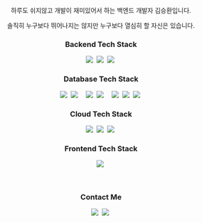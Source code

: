 <p align="center"> 하루도 쉬지않고 개발이 재미있어서 하는 백엔드 개발자 김승환입니다.</p>
<p align="center"> 솔직히 누구보다 뛰어나지는 않지만 누구보다 열심히 할 자신은 있습니다.</p>

<h3 align="center"> Backend Tech Stack </h3>
        <p align="center">
            <img src="https://img.shields.io/badge/TypeScript-3178C6?style=flat&logo=ts-node&logoColor=white" />&nbsp
            <img src="https://img.shields.io/badge/NodeJS-11B48A?style=flat&logo=Node.js&logoColor=white" />&nbsp
            <img src="https://img.shields.io/badge/NestJS-E0234E?style=flat&logo=NestJS&logoColor=white" />&nbsp
 <h3 align="center"> Database Tech Stack </h3>
<p align="center">
    <img src="https://img.shields.io/badge/MySQL-4479A1?style=flat&logo=MySql&logoColor=white" />&nbsp
    <img src="https://img.shields.io/badge/MariaDB-00599C?style=flat&logo=mariadb&logoColor=white" />&ensp;&ensp;
    <img src="https://img.shields.io/badge/MongoDB-47A248?style=flat&logo=MongoDB&logoColor=white" />&nbsp
    <img src="https://img.shields.io/badge/Redis-DC382D?style=flat&logo=Redis&logoColor=white" />&ensp;&ensp;
    <img src="https://img.shields.io/badge/Sequelize-A8B9CC?style=flat&logo=Sequelize&logoColor=white" />&nbsp
    <img src="https://img.shields.io/badge/TypeORM-376E93?style=flat&logo=TypeScript&logoColor=white" />&nbsp
    <img src="https://img.shields.io/badge/Prisma-1B222D?style=flat&logo=Prisma&logoColor=white" />&nbsp
</p>
        <h3 align="center"> Cloud Tech Stack </h3>
        <p align="center">
            <img src="https://img.shields.io/badge/EC2-FF9900?style=flat&logo=amazonec2&logoColor=white" />&nbsp
            <img src="https://img.shields.io/badge/S3-569A31?style=flat&logo=amazons3&logoColor=white" />&nbsp
            <img src="https://img.shields.io/badge/GCP-4285F4?style=flat&logo=google-cloud&logoColor=white" />&nbsp
        </p>
        </p>
        <h3 align="center"> Frontend Tech Stack </h3>
        <p align="center">
            <img src="https://img.shields.io/badge/vue.js-4FC08D?style=flat&logo=vue.js&logoColor=white" />&nbsp
        </p>

<br />

<h3 align="center">Contact Me</h3>
<p align="center">
    <a href="https://prpn97.tistory.com/"><img
            src="https://img.shields.io/badge/Blog-11B48A?         style=flat&logo=Vimeo&logoColor=white&link=https://prpn97.tistory.com/" /></a>&nbsp
    <a href="mailto:prpn97@gmail.com"><img
            src="https://img.shields.io/badge/GMAIL-EA4335?style=flat-square&logo=Gmail&logoColor=white&link=prpn97@gmail.com" /></a>&nbsp
</p>

<br />

<br />
